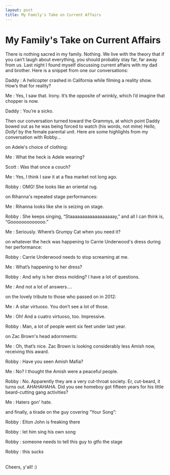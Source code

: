 ```yaml
---
layout: post
title: My Family's Take on Current Affairs
---
```


My Family's Take on Current Affairs
=============

There is nothing sacred in my family. Nothing. We live with the theory
that if you can’t laugh about everything, you should probably stay far,
far away from us. Last night I found myself discussing current affairs with my
dad and brother. Here is a snippet from one our conversations:

Daddy
: A helicopter crashed in California while filming a reality show. How’s that for reality? 

Me
: Yes, I saw that. Irony. It’s the opposite of wrinkly, which I’d imagine that chopper is now. 

Daddy
: You’re a sicko. 

Then our conversation turned toward the Grammys, at which point Daddy bowed out as he was being forced to 
watch (his words, not mine) <i> Hello, Dolly! </i> by the female parental unit. Here are some highlights from 
my conversation with Robby...

on Adele's choice of clothing:

Me
: What the heck is Adele wearing?

Scott
: Was that once a couch?

Me
: Yes, I think I saw it at a flea market not long ago.

Robby
: OMG! She looks like an oriental rug.  

on Rihanna's repeated stage performances:

Me
: Rihanna looks like she is seizing on stage.

Robby
: She keeps singing, “Staaaaaaaaaaaaaaaaaay,” and all I can think is, “Gooooooooooooo.”

Me
: Seriously. Where’s Grumpy Cat when you need it?

on whatever the heck was happening to Carrie Underwood's dress during her performance:

Robby
: Carrie Underwood needs to stop screaming at me.

Me
: What’s happening to her dress?

Robby
: And why is her dress molding? I have a lot of questions.

Me
: And not a lot of answers….

on the lovely tribute to those who passed on in 2012:

Me
: A sitar virtuoso. You don’t see a lot of those.

Me
: Oh! And a cuatro virtuoso, too. Impressive.

Robby
: Man, a lot of people went six feet under last year. 

on Zac Brown's head adornments:

Me
: Oh, that’s nice. Zac Brown is looking considerably less Amish now, receiving this award.

Robby
: Have you seen Amish Mafia?

Me
: No? I thought the Amish were a peaceful people.

Robby
: No. Apparently they are a very cut-throat society. Er, cut-beard, it turns out. AHAHAHAHA. Did you see homeboy got 
fifteen years for his little beard-cutting gang activities? 

Me
: Haters gon' hate. 

and finally, a tirade on the guy covering “Your Song”:

Robby
: Elton John is freaking there

Robby
: let him sing his own song

Robby
: someone needs to tell this guy to gtfo the stage

Robby
: this sucks

<br/>
Cheers, y'all! :)


